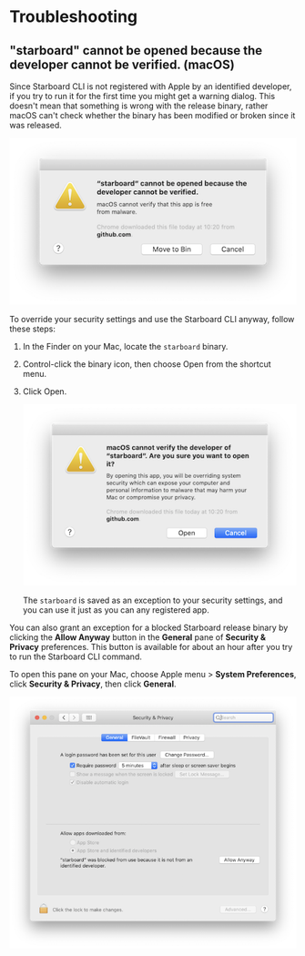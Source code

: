 # Troubleshooting

## "starboard" cannot be opened because the developer cannot be verified. (macOS)

Since Starboard CLI is not registered with Apple by an identified developer, if you try to run it for the first time
you might get a warning dialog. This doesn't mean that something is wrong with the release binary, rather macOS can't
check whether the binary has been modified or broken since it was released.


![](images/troubleshooting/developer-not-verified.png)

To override your security settings and use the Starboard CLI anyway, follow these steps:

1. In the Finder on your Mac, locate the `starboard` binary.
2. Control-click the binary icon, then choose Open from the shortcut menu.
3. Click Open.

   ![](images/troubleshooting/control-click-open.png)

   The `starboard` is saved as an exception to your security settings, and you can use it just as you can any registered
   app.

You can also grant an exception for a blocked Starboard release binary by clicking the **Allow Anyway** button in the
**General** pane of **Security & Privacy** preferences. This button is available for about an hour after you try to run the
Starboard CLI command.

To open this pane on your Mac, choose Apple menu > **System Preferences**, click **Security & Privacy**, then click **General**.

![](images/troubleshooting/developer-not-verified-remediation.png)
